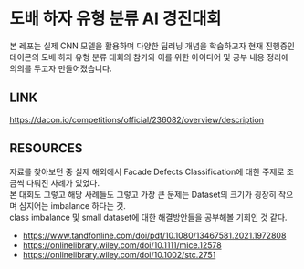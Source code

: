 # 도배 하자 유형 분류 AI 경진대회
본 레포는 실제 CNN 모델을 활용하며 다양한 딥러닝 개념을 학습하고자 현재 진행중인 데이콘의 도배 하자 유형 분류 대회의 참가와 이를 위한 아이디어 및 공부 내용 정리에 의의를 두고자 만들어졌습니다.

## LINK
https://dacon.io/competitions/official/236082/overview/description

## RESOURCES
자료를 찾아보던 중 실제 해외에서 Facade Defects Classification에 대한 주제로 조금씩 다뤄진 사례가 있었다.  
본 대회도 그렇고 해당 사례들도 그렇고 가장 큰 문제는 Dataset의 크기가 굉장히 작으며 심지어는 imbalance 하다는 것.  
class imbalance 및 small dataset에 대한 해결방안들을 공부해볼 기회인 것 같다.

- https://www.tandfonline.com/doi/pdf/10.1080/13467581.2021.1972808
- https://onlinelibrary.wiley.com/doi/10.1111/mice.12578
- https://onlinelibrary.wiley.com/doi/10.1002/stc.2751
